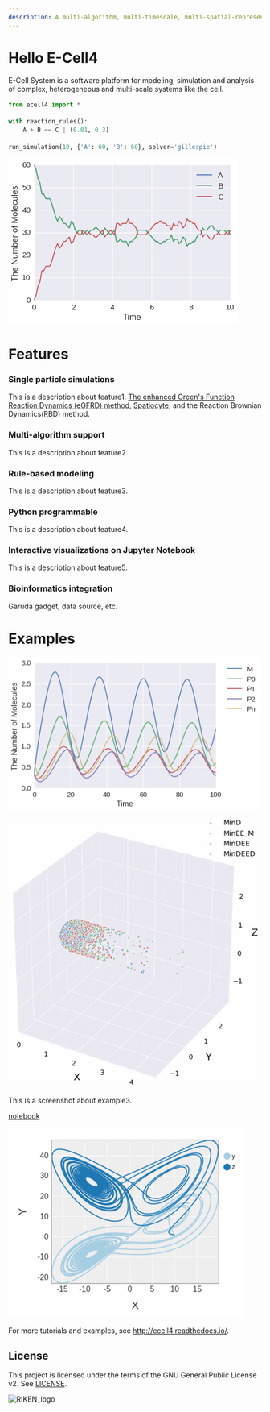 ```yaml
---
description: A multi-algorithm, multi-timescale, multi-spatial-representation biochemical simulation environment.
---
```


# Hello E-Cell4

E-Cell System is a software platform for modeling, simulation and analysis of complex,
heterogeneous and multi-scale systems like the cell.

```python
from ecell4 import *

with reaction_rules():
    A + B == C | (0.01, 0.3)

run_simulation(10, {'A': 60, 'B': 60}, solver='gillespie')
```

![gillespie](images/gillespie.png)


# Features

### Single particle simulations

This is a description about feature1.
[The enhanced Green's Function Reaction Dynamics (eGFRD) method](http://gfrd.org),
[Spatiocyte](http://spatiocyte.org),
and the Reaction Brownian Dynamics(RBD) method.

### Multi-algorithm support

This is a description about feature2.

### Rule-based modeling

This is a description about feature3.

### Python programmable

This is a description about feature4.

### Interactive visualizations on Jupyter Notebook

This is a description about feature5.

### Bioinformatics integration

Garuda gadget, data source, etc.


# Examples

![drosophila](images/drosophila.png)

![minde](images/minde.gif)

This is a screenshot about example3.

[notebook](.)

![attractors](images/attractors.png)


For more tutorials and examples, see http://ecell4.readthedocs.io/.

## License

This project is licensed under the terms of the GNU General Public License v2.
See [LICENSE](https://github.com/ecell/ecell4#licensing-terms).

![RIKEN_logo](https://upload.wikimedia.org/wikipedia/en/d/dc/RIKEN_logo.gif)
